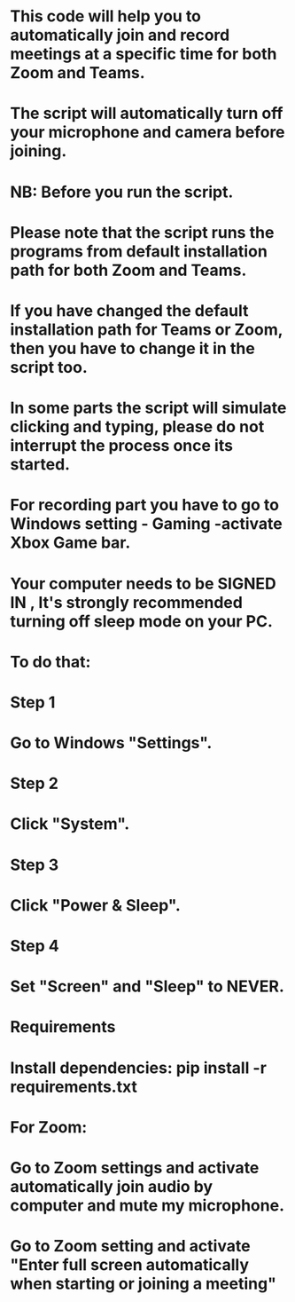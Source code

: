 # This code will help you to automatically join and record meetings at a specific time for both Zoom and Teams.
# The script will automatically turn off your microphone and camera before joining.







# NB: Before you run the script.
# Please note that the script runs the programs from default installation path for both Zoom and Teams.
# If you have changed the default installation path for Teams or Zoom, then you have to change it in the script too.
# In some parts the script will simulate clicking and typing, please do not interrupt the process once its started.
# For recording part you have to go to Windows setting - Gaming -activate Xbox Game bar.

# Your computer needs to be SIGNED IN , It's strongly recommended turning off sleep mode on your PC.
# To do that:
# Step 1
# Go to Windows "Settings".
# Step 2
# Click "System".
# Step 3
# Click "Power & Sleep".
# Step 4
# Set "Screen" and "Sleep" to NEVER.

# Requirements
# Install dependencies: pip install -r requirements.txt
# For Zoom:
# Go to Zoom settings and activate automatically join audio by computer and mute my microphone.
# Go to Zoom setting and activate "Enter full screen automatically when starting or joining a meeting"
